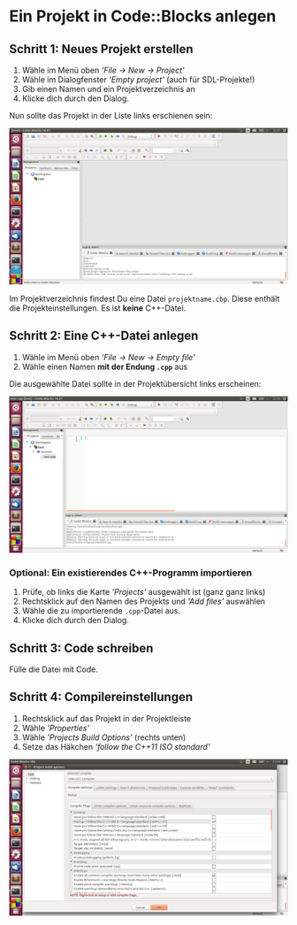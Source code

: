 # Ein Projekt in Code::Blocks anlegen

## Schritt 1: Neues Projekt erstellen

1. Wähle im Menü oben *'File -> New -> Project'*
2. Wähle im Dialogfenster *'Empty project'* (auch für SDL-Projekte!)
3. Gib einen Namen und ein Projektverzeichnis an
4. Klicke dich durch den Dialog.

Nun sollte das Projekt in der Liste links erschienen sein:

![Projekt angelegt](codeblocks/codeblocks1.png)

Im Projektverzeichnis findest Du eine Datei `projektname.cbp`. Diese enthält die Projekteinstellungen. Es ist **keine** C++-Datei.


## Schritt 2: Eine C++-Datei anlegen

1. Wähle im Menü oben *'File -> New -> Empty file'*
2. Wähle einen Namen **mit der Endung `.cpp`** aus

Die ausgewählte Datei sollte in der Projektübersicht links erscheinen:

![Projekt angelegt](codeblocks/codeblocks2.png)

### Optional: Ein existierendes C++-Programm importieren

1. Prüfe, ob links die Karte *'Projects'* ausgewählt ist (ganz ganz links)
2. Rechtsklick auf den Namen des Projekts und *'Add files'* auswählen
3. Wähle die zu importierende `.cpp`-Datei aus.
4. Klicke dich durch den Dialog.


## Schritt 3: Code schreiben

Fülle die Datei mit Code.


## Schritt 4: Compilereinstellungen

1. Rechtsklick auf das Projekt in der Projektleiste
2. Wähle *'Properties'*
3. Wähle *'Projects Build Options'* (rechts unten)
4. Setze das Häkchen *'follow the C++11 ISO standard'*

![Compilereinstellungen](codeblocks/codeblocks_c11.png)

